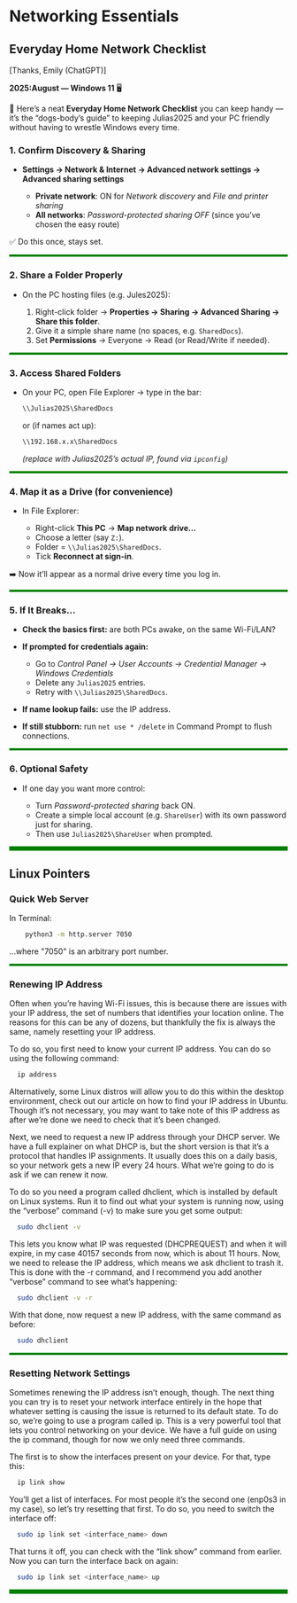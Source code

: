 # Networking Essentials

## Everyday Home Network Checklist

[Thanks, Emily (ChatGPT)]

**2025:August — Windows 11** 🖥️

🌸 Here’s a neat **Everyday Home Network Checklist** you can keep handy — it’s the “dogs-body’s guide” to keeping Julias2025 and your PC friendly without having to wrestle Windows every time.

### 1. Confirm Discovery & Sharing

* **Settings → Network & Internet → Advanced network settings → Advanced sharing settings**

  * **Private network**: ON for *Network discovery* and *File and printer sharing*
  * **All networks**: *Password-protected sharing OFF* (since you’ve chosen the easy route)

✅ Do this once, stays set.

<hr style="height:4px;border-width:0;color:green;background-color:green">





### 2. Share a Folder Properly

* On the PC hosting files (e.g. Jules2025):

  1. Right-click folder → **Properties → Sharing → Advanced Sharing → Share this folder**.
  2. Give it a simple share name (no spaces, e.g. `SharedDocs`).
  3. Set **Permissions** → Everyone → Read (or Read/Write if needed).

<hr style="height:4px;border-width:0;color:green;background-color:green">






### 3. Access Shared Folders

* On your PC, open File Explorer → type in the bar:

  ```bash
  \\Julias2025\SharedDocs
  ```

  or (if names act up):

  ```bash
  \\192.168.x.x\SharedDocs
  ```

  *(replace with Julias2025’s actual IP, found via `ipconfig`)*

<hr style="height:4px;border-width:0;color:green;background-color:green">





### 4. Map it as a Drive (for convenience)

* In File Explorer:

  * Right-click **This PC** → **Map network drive…**
  * Choose a letter (say `Z:`).
  * Folder = `\\Julias2025\SharedDocs`.
  * Tick **Reconnect at sign-in**.

➡️ Now it’ll appear as a normal drive every time you log in.

<hr style="height:4px;border-width:0;color:green;background-color:green">





### 5. If It Breaks…

* **Check the basics first:** are both PCs awake, on the same Wi-Fi/LAN?
* **If prompted for credentials again:**

  * Go to *Control Panel → User Accounts → Credential Manager → Windows Credentials*
  * Delete any `Julias2025` entries.
  * Retry with `\\Julias2025\SharedDocs`.
* **If name lookup fails:** use the IP address.
* **If still stubborn:** run `net use * /delete` in Command Prompt to flush connections.

<hr style="height:4px;border-width:0;color:green;background-color:green">





### 6. Optional Safety

* If one day you want more control:

  * Turn *Password-protected sharing* back ON.
  * Create a simple local account (e.g. `ShareUser`) with its own password just for sharing.
  * Then use `Julias2025\ShareUser` when prompted.


<hr style="height:8px;border-width:0;color:green;background-color:green">









## Linux Pointers

### Quick Web Server

In Terminal:

```bash
    python3 -m http.server 7050
```

...where "7050" is an arbitrary port number.

<hr style="height:4px;border-width:0;color:green;background-color:green">






### Renewing IP Address

Often when you’re having Wi-Fi issues, this is because there are issues with your IP address, the set of numbers that identifies your location online. The reasons for this can be any of dozens, but thankfully the fix is always the same, namely resetting your IP address.

To do so, you first need to know your current IP address. You can do so using the following command:

```bash
  ip address
```

Alternatively, some Linux distros will allow you to do this within the desktop environment, check out our article on how to find your IP address in Ubuntu. Though it’s not necessary, you may want to take note of this IP address as after we’re done we need to check that it’s been changed.

Next, we need to request a new IP address through your DHCP server. We have a full explainer on what DHCP is, but the short version is that it’s a protocol that handles IP assignments. It usually does this on a daily basis, so your network gets a new IP every 24 hours. What we’re going to do is ask if we can renew it now.

To do so you need a program called dhclient, which is installed by default on Linux systems. Run it to find out what your system is running now, using the “verbose” command (-v) to make sure you get some output:

```bash
  sudo dhclient -v
```

This lets you know what IP was requested (DHCPREQUEST) and when it will expire, in my case 40157 seconds from now, which is about 11 hours. Now, we need to release the IP address, which means we ask dhclient to trash it. This is done with the -r command, and I recommend you add another “verbose” command to see what’s happening:

```bash
  sudo dhclient -v -r
```

With that done, now request a new IP address, with the same command as before:

```bash
  sudo dhclient
```

<hr style="height:4px;border-width:0;color:green;background-color:green">







### Resetting Network Settings

Sometimes renewing the IP address isn’t enough, though. The next thing you can try is to reset your network interface entirely in the hope that whatever setting is causing the issue is returned to its default state. To do so, we’re going to use a program called ip. This is a very powerful tool that lets you control networking on your device. We have a full guide on using the ip command, though for now we only need three commands.

The first is to show the interfaces present on your device. For that, type this:

```bash
  ip link show
```

You’ll get a list of interfaces. For most people it’s the second one (enp0s3 in my case), so let’s try resetting that first. To do so, you need to switch the interface off:

```bash
  sudo ip link set <interface_name> down
```

That turns it off, you can check with the “link show” command from earlier. Now you can turn the interface back on again:

```bash
  sudo ip link set <interface_name> up
```

<hr style="height:8px;border-width:0;color:green;background-color:green">


